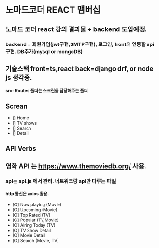 # 노마드코더 REACT 맴버십

## 노마드 코더 react 강의 결과물 + backend 도입예정.

### backend = 회원가입(jwt구현,SMTP구현), 로그인, front와 연동할 api 구현. DB추가(mysql or mongoDB)

## 기술스택 front=ts,react back=django drf, or node js 생각중.

#### src- Routes 폴더는 스크린을 담당해주는 폴더

## Screan

- [] Home
- [] TV shows
- [] Search
- [] Detail

## API Verbs

## 영화 API 는 https://www.themoviedb.org/ 사용.

### api는 api.js 에서 관리. 네트워크랑 api만 다루는 파일

#### http 통신은 axios 활용.

- [O] Now playing (Movie)
- [O] Upcoming (Movie)
- [O] Top Rated (TV)
- [O] Popular (TV,Movie)
- [O] Airing Today (TV)
- [O] TV Show Detail
- [O] Movie Detail
- [O] Search (Movie, TV)
